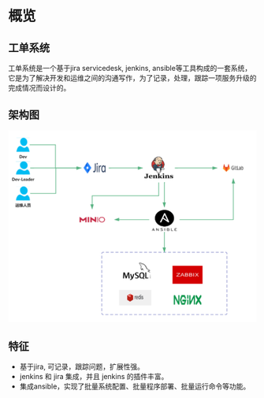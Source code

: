 # 概览

## 工单系统
工单系统是一个基于jira servicedesk, jenkins, ansible等工具构成的一套系统，它是为了解决开发和运维之间的沟通写作，为了记录，处理，跟踪一项服务升级的完成情况而设计的。

## 架构图
![avatar](img/cd.jpg)

## 特征
* 基于jira, 可记录，跟踪问题，扩展性强。
* jenkins 和 jira 集成，并且 jenkins 的插件丰富。
* 集成ansible，实现了批量系统配置、批量程序部署、批量运行命令等功能。
